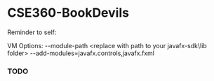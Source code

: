 # CSE360-BookDevils

Reminder to self:

VM Options:
--module-path <replace with path to your javafx-sdk\lib folder> --add-modules=javafx.controls,javafx.fxml

### TODO

